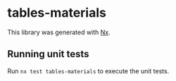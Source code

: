 # tables-materials

This library was generated with [Nx](https://nx.dev).

## Running unit tests

Run `nx test tables-materials` to execute the unit tests.
